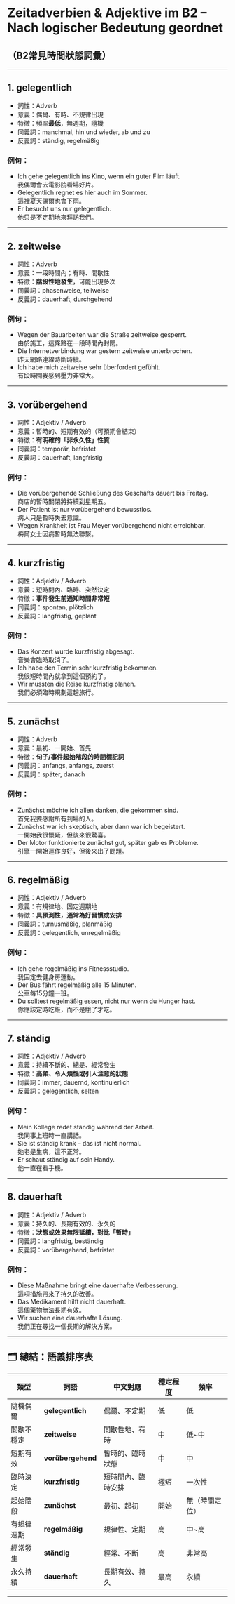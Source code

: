 # Zeitadverbien & Adjektive im B2 – Nach logischer Bedeutung geordnet  
## （B2常見時間狀態詞彙）

---

## 1. gelegentlich

- 詞性：Adverb  
- 意義：偶爾、有時、不規律出現  
- 特徵：頻率**最低**，無週期，隨機  
- 同義詞：manchmal, hin und wieder, ab und zu  
- 反義詞：ständig, regelmäßig

### 例句：
- Ich gehe gelegentlich ins Kino, wenn ein guter Film läuft.  
  我偶爾會去電影院看場好片。
- Gelegentlich regnet es hier auch im Sommer.  
  這裡夏天偶爾也會下雨。
- Er besucht uns nur gelegentlich.  
  他只是不定期地來拜訪我們。

---

## 2. zeitweise

- 詞性：Adverb  
- 意義：一段時間內；有時、間歇性  
- 特徵：**階段性地發生**，可能出現多次  
- 同義詞：phasenweise, teilweise  
- 反義詞：dauerhaft, durchgehend

### 例句：
- Wegen der Bauarbeiten war die Straße zeitweise gesperrt.  
  由於施工，這條路在一段時間內封閉。
- Die Internetverbindung war gestern zeitweise unterbrochen.  
  昨天網路連線時斷時續。
- Ich habe mich zeitweise sehr überfordert gefühlt.  
  有段時間我感到壓力非常大。

---

## 3. vorübergehend

- 詞性：Adjektiv / Adverb  
- 意義：暫時的、短期有效的（可預期會結束）  
- 特徵：**有明確的「非永久性」性質**  
- 同義詞：temporär, befristet  
- 反義詞：dauerhaft, langfristig

### 例句：
- Die vorübergehende Schließung des Geschäfts dauert bis Freitag.  
  商店的暫時關閉將持續到星期五。
- Der Patient ist nur vorübergehend bewusstlos.  
  病人只是暫時失去意識。
- Wegen Krankheit ist Frau Meyer vorübergehend nicht erreichbar.  
  梅爾女士因病暫時無法聯繫。

---

## 4. kurzfristig

- 詞性：Adjektiv / Adverb  
- 意義：短時間內、臨時、突然決定  
- 特徵：**事件發生前通知時間非常短**  
- 同義詞：spontan, plötzlich  
- 反義詞：langfristig, geplant

### 例句：
- Das Konzert wurde kurzfristig abgesagt.  
  音樂會臨時取消了。
- Ich habe den Termin sehr kurzfristig bekommen.  
  我很短時間內就拿到這個預約了。
- Wir mussten die Reise kurzfristig planen.  
  我們必須臨時規劃這趟旅行。

---

## 5. zunächst

- 詞性：Adverb  
- 意義：最初、一開始、首先  
- 特徵：**句子/事件起始階段的時間標記詞**  
- 同義詞：anfangs, anfangs, zuerst  
- 反義詞：später, danach

### 例句：
- Zunächst möchte ich allen danken, die gekommen sind.  
  首先我要感謝所有到場的人。
- Zunächst war ich skeptisch, aber dann war ich begeistert.  
  一開始我很懷疑，但後來很驚喜。
- Der Motor funktionierte zunächst gut, später gab es Probleme.  
  引擎一開始運作良好，但後來出了問題。

---

## 6. regelmäßig

- 詞性：Adjektiv / Adverb  
- 意義：有規律地、固定週期地  
- 特徵：**具預測性，通常為好習慣或安排**  
- 同義詞：turnusmäßig, planmäßig  
- 反義詞：gelegentlich, unregelmäßig

### 例句：
- Ich gehe regelmäßig ins Fitnessstudio.  
  我固定去健身房運動。
- Der Bus fährt regelmäßig alle 15 Minuten.  
  公車每15分鐘一班。
- Du solltest regelmäßig essen, nicht nur wenn du Hunger hast.  
  你應該定時吃飯，而不是餓了才吃。

---

## 7. ständig

- 詞性：Adjektiv / Adverb  
- 意義：持續不斷的、總是、經常發生  
- 特徵：**高頻、令人煩惱或引人注意的狀態**  
- 同義詞：immer, dauernd, kontinuierlich  
- 反義詞：gelegentlich, selten

### 例句：
- Mein Kollege redet ständig während der Arbeit.  
  我同事上班時一直講話。
- Sie ist ständig krank – das ist nicht normal.  
  她老是生病，這不正常。
- Er schaut ständig auf sein Handy.  
  他一直在看手機。

---

## 8. dauerhaft

- 詞性：Adjektiv / Adverb  
- 意義：持久的、長期有效的、永久的  
- 特徵：**狀態或效果無限延續，對比「暫時」**  
- 同義詞：langfristig, beständig  
- 反義詞：vorübergehend, befristet

### 例句：
- Diese Maßnahme bringt eine dauerhafte Verbesserung.  
  這項措施帶來了持久的改善。
- Das Medikament hilft nicht dauerhaft.  
  這個藥物無法長期有效。
- Wir suchen eine dauerhafte Lösung.  
  我們正在尋找一個長期的解決方案。

---

## 🗂 總結：語義排序表

| 類型         | 詞語              | 中文對應             | 穩定程度 | 頻率       |
|--------------|-------------------|----------------------|-----------|------------|
| 隨機偶爾     | **gelegentlich**   | 偶爾、不定期         | 低        | 低          |
| 間歇不穩定   | **zeitweise**      | 間歇性地、有時        | 中        | 低~中       |
| 短期有效     | **vorübergehend**  | 暫時的、臨時狀態      | 中        | 中          |
| 臨時決定     | **kurzfristig**    | 短時間內、臨時安排    | 極短      | 一次性       |
| 起始階段     | **zunächst**       | 最初、起初            | 開始      | 無（時間定位）|
| 有規律週期   | **regelmäßig**     | 規律性、定期          | 高        | 中~高       |
| 經常發生     | **ständig**        | 經常、不斷            | 高        | 非常高       |
| 永久持續     | **dauerhaft**      | 長期有效、持久        | 最高      | 永續         |

---